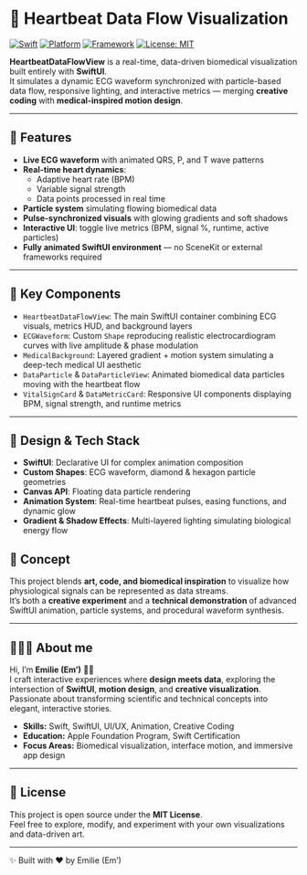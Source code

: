 # 💓 Heartbeat Data Flow Visualization

[![Swift](https://img.shields.io/badge/Swift-5.9-orange.svg)](https://swift.org)
[![Platform](https://img.shields.io/badge/iOS-17.0-brightgreen.svg)](https://developer.apple.com/ios/)
[![Framework](https://img.shields.io/badge/SwiftUI-Framework-blueviolet.svg)](https://developer.apple.com/xcode/swiftui/)
[![License: MIT](https://img.shields.io/badge/License-MIT-lightgrey.svg)](https://opensource.org/licenses/MIT)

**HeartbeatDataFlowView** is a real-time, data-driven biomedical visualization built entirely with **SwiftUI**.  
It simulates a dynamic ECG waveform synchronized with particle-based data flow, responsive lighting, and interactive metrics — merging **creative coding** with **medical-inspired motion design**.

---

## 🔹 Features

- **Live ECG waveform** with animated QRS, P, and T wave patterns  
- **Real-time heart dynamics**:
  - Adaptive heart rate (BPM)
  - Variable signal strength
  - Data points processed in real time
- **Particle system** simulating flowing biomedical data  
- **Pulse-synchronized visuals** with glowing gradients and soft shadows  
- **Interactive UI**: toggle live metrics (BPM, signal %, runtime, active particles)  
- **Fully animated SwiftUI environment** — no SceneKit or external frameworks required  

---

## 🎯 Key Components

- `HeartbeatDataFlowView`: The main SwiftUI container combining ECG visuals, metrics HUD, and background layers  
- `ECGWaveform`: Custom `Shape` reproducing realistic electrocardiogram curves with live amplitude & phase modulation  
- `MedicalBackground`: Layered gradient + motion system simulating a deep-tech medical UI aesthetic  
- `DataParticle` & `DataParticleView`: Animated biomedical data particles moving with the heartbeat flow  
- `VitalSignCard` & `DataMetricCard`: Responsive UI components displaying BPM, signal strength, and runtime metrics  

---

## 🎨 Design & Tech Stack

- **SwiftUI**: Declarative UI for complex animation composition  
- **Custom Shapes**: ECG waveform, diamond & hexagon particle geometries  
- **Canvas API**: Floating data particle rendering  
- **Animation System**: Real-time heartbeat pulses, easing functions, and dynamic glow  
- **Gradient & Shadow Effects**: Multi-layered lighting simulating biological energy flow  


## 🧠 Concept

This project blends **art, code, and biomedical inspiration** to visualize how physiological signals can be represented as data streams.  
It’s both a **creative experiment** and a **technical demonstration** of advanced SwiftUI animation, particle systems, and procedural waveform synthesis.

---

## 👩🏻‍💻 About me

Hi, I’m **Emilie (Em’)** 👋🏼  
I craft interactive experiences where **design meets data**, exploring the intersection of **SwiftUI**, **motion design**, and **creative visualization**.  
Passionate about transforming scientific and technical concepts into elegant, interactive stories.

- **Skills:** Swift, SwiftUI, UI/UX, Animation, Creative Coding  
- **Education:** Apple Foundation Program, Swift Certification  
- **Focus Areas:** Biomedical visualization, interface motion, and immersive app design  

---

## 📝 License

This project is open source under the **MIT License**.  
Feel free to explore, modify, and experiment with your own visualizations and data-driven art.

---

✨ Built with ❤️ by Emilie (Em’)
